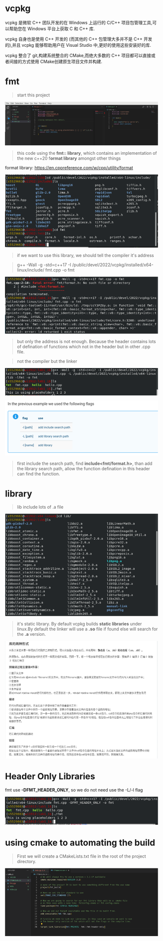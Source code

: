 # vcpkg

vcpkg 是微软 C++ 团队开发的在 Windows 上运行的 C/C++ 项目包管理工具,可以帮助您在 Windows 平台上获取 C 和 C++ 库.

vcpkg 自身也是使用 C++ 开发的 (而其他的 C++ 包管理大多并不是 C++ 开发的),并且 vcpkg 能够帮助用户在 Visual Studio 中,更好的使用这些安装好的库.

vcpkg 整合了 git,构建系统整合的 CMake,而绝大多数的 C++ 项目都可以直接或者间接的方式使用 CMake创建原生项目文件并构建.

# fmt

> start this project

![ ](./assets/Screenshot%20from%202022-10-01%2015-15-09.png)

> this code using the **fmt:: library**, which contains an implementation of the new c++20 f**ormat library** amongst other things

format library: <https://en.cppreference.com/w/cpp/utility/format>

![ ](./assets/Screenshot%20from%202022-10-01%2015-23-24.png)

> if we want to use this library, we should tell the compiler it's address

> g++ -Wall -g -std=c++17 -I /public/devel/2022/vcpkg/installed/x64-linux/include/ fmt.cpp -o fmt

![ ](./assets/Screenshot%20from%202022-10-01%2015-25-57.png)

> but only the address is not enough. Because the header contains lots of defination of functions which not in the header but in other .cpp file.

> not the compiler but the linker

![ ](./assets/Screenshot%20from%202022-10-01%2015-30-11.png)

![ ](./assets/Screenshot%20from%202022-10-01%2015-30-27.png)

> first include the search path, find **include<fmt/format.h>**, than add the library search path, allow the function defination in this header can find the function.

# library

> lib include lots of .a file

![ ](./assets/Screenshot%20from%202022-10-01%2015-36-45.png)

> it's static library. By default vcpkg builds **static libraries** under linux.By default the linker will use a **.so** file if found else will search for the **.a** version. 

![ ](./assets/Screenshot%20from%202022-10-01%2015-56-46.png)

# Header Only Libraries

fmt use **-DFMT_HEADER_ONLY**, so we do not need use the -L/-l flag

![ ](./assets/Screenshot%20from%202022-10-01%2016-03-08.png)

# using cmake to automating the build

>First we will create a CMakeLists.txt file in the root of the project directory.

![ ](./assets/Screenshot%20from%202022-10-01%2016-21-50.png)

